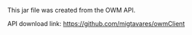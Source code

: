 This jar file was created from the OWM API.


API download link:
https://github.com/migtavares/owmClient